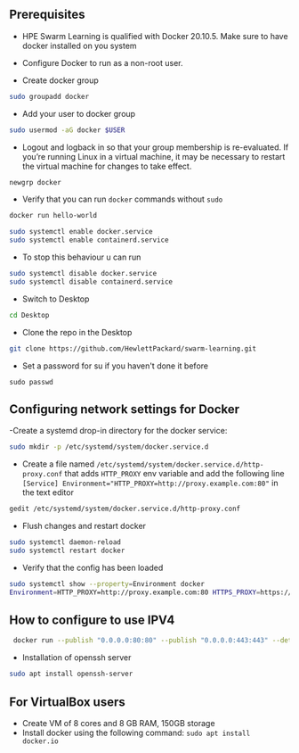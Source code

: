 ## Prerequisites

- HPE Swarm Learning is qualified with Docker 20.10.5. Make sure to have docker installed on you system
- Configure Docker to run as a non-root user.

- Create docker group
```bash
sudo groupadd docker
```

- Add your user to docker group
```bash
sudo usermod -aG docker $USER
```

- Logout and logback in so that your group membership is re-evaluated. If you’re running Linux in a virtual machine, it may be necessary to restart the virtual machine for changes to take effect.
```bash
newgrp docker
```

- Verify that you can run `docker` commands without `sudo`
```bash
docker run hello-world
```

```bash
sudo systemctl enable docker.service
sudo systemctl enable containerd.service
```

- To stop this behaviour u can run
```bash
sudo systemctl disable docker.service
sudo systemctl disable containerd.service
```

- Switch to Desktop
```bash
cd Desktop
```
- Clone the repo in the Desktop
```bash
git clone https://github.com/HewlettPackard/swarm-learning.git
```

- Set a password for su if you haven't done it before
```
sudo passwd
```

## Configuring network settings for Docker

-Create a systemd drop-in directory for the docker service:

```bash
sudo mkdir -p /etc/systemd/system/docker.service.d
```

- Create a file named `/etc/systemd/system/docker.service.d/http-proxy.conf` that adds `HTTP_PROXY` env variable and add the following line
`[Service]
Environment="HTTP_PROXY=http://proxy.example.com:80"` in the text editor

```bash 
gedit /etc/systemd/system/docker.service.d/http-proxy.conf
```

- Flush changes and restart docker

```bash
sudo systemctl daemon-reload
sudo systemctl restart docker
```

- Verify that the config has been loaded

```bash
sudo systemctl show --property=Environment docker
Environment=HTTP_PROXY=http://proxy.example.com:80 HTTPS_PROXY=https://proxy.example.com:443 NO_PROXY=localhost,127.0.0.1,docker-registry.example.com,.corp
```

## How to configure to use IPV4

```bash
 docker run --publish "0.0.0.0:80:80" --publish "0.0.0.0:443:443" --detach nginx
```

- Installation of openssh server

```bash
sudo apt install openssh-server
```

## For VirtualBox users

- Create VM of 8 cores and 8 GB RAM, 150GB storage
- Install docker using the following command: `sudo apt install docker.io`

